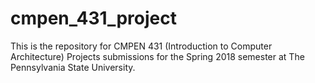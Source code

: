# cmpen_431_project

This is the repository for CMPEN 431 (Introduction to Computer Architecture) Projects submissions for the Spring 2018 semester at The Pennsylvania State University.
